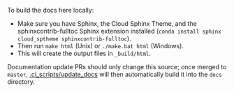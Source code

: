 To build the docs here locally: 

* Make sure you have Sphinx, the Cloud Sphinx Theme, and the sphinxcontrib-fulltoc Sphinx extension installed (``conda install sphinx cloud_sptheme sphinxcontrib-fulltoc``).
* Then run ``make html`` (Unix) or ``./make.bat html`` (Windows).
* This will create the output files in ``_build/html``.

Documentation update PRs should only change this source; once merged to ``master``, [.ci_scripts/update_docs](http://.ci_scripts/update_docs) will then automatically build it into the ``docs`` directory.
